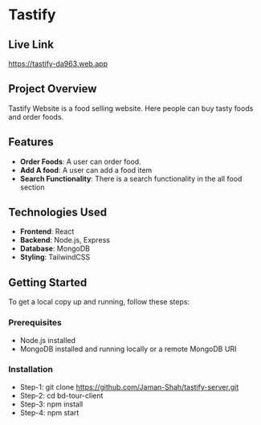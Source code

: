 # Tastify

## Live Link

https://tastify-da963.web.app

## Project Overview

Tastify Website is a food selling website. Here people can buy tasty foods and order foods.

## Features

- **Order Foods**: A user can order food.
- **Add A food**: A user can add a food item
- **Search Functionality**: There is a search functionality in the all food section

## Technologies Used

- **Frontend**: React
- **Backend**: Node.js, Express
- **Database**: MongoDB
- **Styling**: TailwindCSS

## Getting Started

To get a local copy up and running, follow these steps:

### Prerequisites

- Node.js installed
- MongoDB installed and running locally or a remote MongoDB URI

### Installation

- Step-1: git clone https://github.com/Jaman-Shah/tastify-server.git
- Step-2: cd bd-tour-client
- Step-3: npm install
- Step-4: npm start
